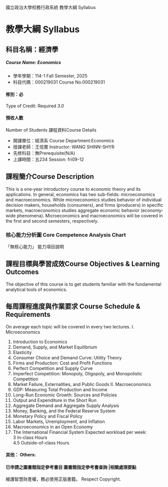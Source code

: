 國立政治大學校務行政系統 教學大綱 Syllabus
# 教學大綱 Syllabus
##  科目名稱：經濟學
#####  Course Name: Economics
  * 學年學期：114-1 Fall Semester, 2025 
  * 科目代碼：000219031 Course No.000219031
#### 修別：必
Type of Credit: Required 
_3.0_
#### 預收人數
Number of Students
課程資料Course Details
  * 開課單位：經濟系 Course Department:Economics 
  * 授課老師：王信實 Instructor: WANG SHINN-SHYR 
  * 先修科目：無Prerequisite(N/A)
  * 上課時間：五234 Session: fri09-12
##  課程簡介Course Description
This is a one‐year introductory course to economic theory and its applications. In general, economics has two sub-fields: microeconomics and macroeconomics. While microeconomics studies behavior of individual decision makers, households (consumers), and firms (producers) in specific markets, macroeconomics studies aggregate economic behavior (economy‐wide phenomena). Microeconomics and macroeconomics will be covered in the first and second semesters, respectively.
###  核心能力分析圖 Core Competence Analysis Chart
「無核心能力」 
能力項目說明
##  課程目標與學習成效Course Objectives & Learning Outcomes 
The objective of this course is to get students familiar with the fundamental analytical tools of economics.
##  每周課程進度與作業要求 Course Schedule & Requirements
On average each topic will be covered in every two lectures. 
I. Microeconomics   
1. Introduction to Economics   
2. Demand, Supply, and Market Equilibrium   
3. Elasticity   
4. Consumer Choice and Demand Curve: Utility Theory   
5. Firms and Production: Cost and Profit Functions   
6. Perfect Competition and Supply Curve   
7. Imperfect Competition: Monopoly, Oligopoly, and Monopolistic Competition   
8. Market Failure, Externalities, and Public Goods 
II. Macroeconomics   
1. GDP: Measuring Total Production and Income   
2. Long-Run Economic Growth: Sources and Policies   
3. Output and Expenditure in the Short Run   
4. Aggregate Demand and Aggregate Supply Analysis   
5. Money, Banking, and the Federal Reserve System   
6. Monetary Policy and Fiscal Policy   
7. Labor Markets, Unemployment, and Inflation   
8. Macroeconomics in an Open Economy   
9. The International Financial System
Expected workload per week:  
3 In-class Hours  
4.5 Outside-of-class Hours
####  其他： Others:
####  已申請之圖書館指定參考書目  圖書館指定參考書查詢 |相關處理要點
維護智慧財產權，務必使用正版書籍。 Respect Copyright.